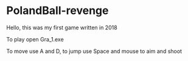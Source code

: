 # PolandBall-revenge

Hello, this was my first game written in 2018

To play open Gra_1.exe

To move use A and D, to jump use Space and mouse to aim and shoot
